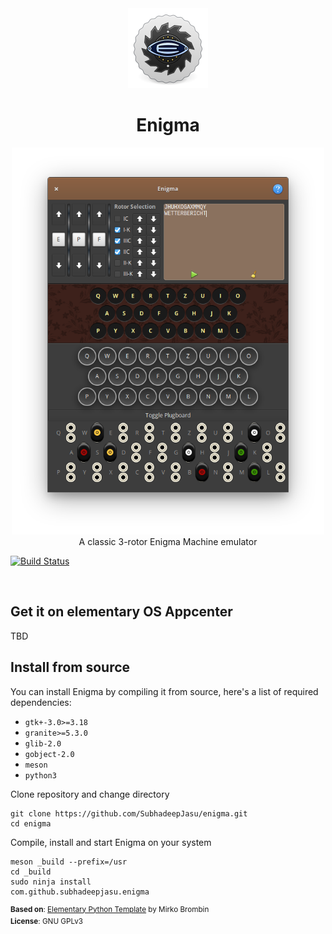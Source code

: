 <div align="center">
  <div align="center">
    <img src="data/icons/128/com.github.subhadeepjasu.enigma.svg" width="128">
  </div>
  <h1 align="center">Enigma</h1>
  <div align="center">
    <img src="screenshots/screenshot.png" width="500">
  </div>
  <div align="center">A classic 3-rotor Enigma Machine emulator</div>
</div>

[![Build Status](https://travis-ci.com/SubhadeepJasu/enigma.svg?branch=main)](https://travis-ci.com/SubhadeepJasu/enigma)

<br/>

## Get it on elementary OS Appcenter
TBD
<!-- [![Get it on AppCenter](https://appcenter.elementary.io/badge.svg)](https://appcenter.elementary.io/com.github.subhadeepjasu.pebbles) -->

## Install from source
You can install Enigma by compiling it from source, here's a list of required dependencies:
 - `gtk+-3.0>=3.18`
 - `granite>=5.3.0`
 - `glib-2.0`
 - `gobject-2.0`
 - `meson`
 - `python3`


Clone repository and change directory
```
git clone https://github.com/SubhadeepJasu/enigma.git
cd enigma
```
Compile, install and start Enigma on your system
```
meson _build --prefix=/usr
cd _build
sudo ninja install
com.github.subhadeepjasu.enigma
```

<sup>**Based on**: [Elementary Python Template](https://github.com/mirkobrombin/ElementaryPython) by Mirko Brombin</sup>
<br>
<sup>**License**: GNU GPLv3</sup>
